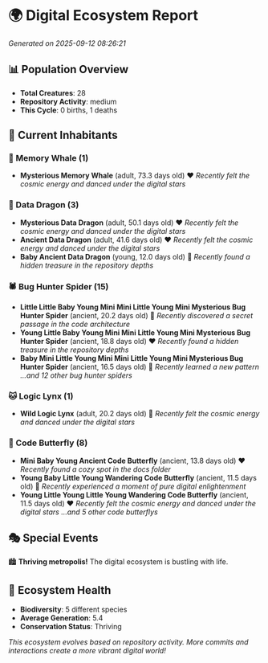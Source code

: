 # 🌍 Digital Ecosystem Report
*Generated on 2025-09-12 08:26:21*

## 📊 Population Overview
- **Total Creatures**: 28
- **Repository Activity**: medium
- **This Cycle**: 0 births, 1 deaths

## 👥 Current Inhabitants

### 🐋 Memory Whale (1)
- **Mysterious Memory Whale** (adult, 73.3 days old) ❤️
  *Recently felt the cosmic energy and danced under the digital stars*

### 🐉 Data Dragon (3)
- **Mysterious Data Dragon** (adult, 50.1 days old) ❤️
  *Recently felt the cosmic energy and danced under the digital stars*
- **Ancient Data Dragon** (adult, 41.6 days old) ❤️
  *Recently felt the cosmic energy and danced under the digital stars*
- **Baby Ancient Data Dragon** (young, 12.0 days old) 💚
  *Recently found a hidden treasure in the repository depths*

### 🕷️ Bug Hunter Spider (15)
- **Little Little Baby Young Mini Mini Little Young Mini Mysterious Bug Hunter Spider** (ancient, 20.2 days old) 💛
  *Recently discovered a secret passage in the code architecture*
- **Young Little Baby Young Mini Mini Little Young Mini Mysterious Bug Hunter Spider** (ancient, 18.8 days old) ❤️
  *Recently found a hidden treasure in the repository depths*
- **Baby Mini Little Young Mini Mini Little Young Mini Mysterious Bug Hunter Spider** (ancient, 16.5 days old) 💛
  *Recently learned a new pattern*
  *...and 12 other bug hunter spiders*

### 🐱 Logic Lynx (1)
- **Wild Logic Lynx** (adult, 20.2 days old) 💛
  *Recently felt the cosmic energy and danced under the digital stars*

### 🦋 Code Butterfly (8)
- **Mini Baby Young Ancient Code Butterfly** (ancient, 13.8 days old) ❤️
  *Recently found a cozy spot in the docs folder*
- **Young Baby Little Young Wandering Code Butterfly** (ancient, 11.5 days old) 💛
  *Recently experienced a moment of pure digital enlightenment*
- **Young Little Young Little Young Wandering Code Butterfly** (ancient, 11.5 days old) ❤️
  *Recently felt the cosmic energy and danced under the digital stars*
  *...and 5 other code butterflys*

## 🎭 Special Events

🏙️ **Thriving metropolis!** The digital ecosystem is bustling with life.

## 🔬 Ecosystem Health
- **Biodiversity**: 5 different species
- **Average Generation**: 5.4
- **Conservation Status**: Thriving

*This ecosystem evolves based on repository activity. More commits and interactions create a more vibrant digital world!*